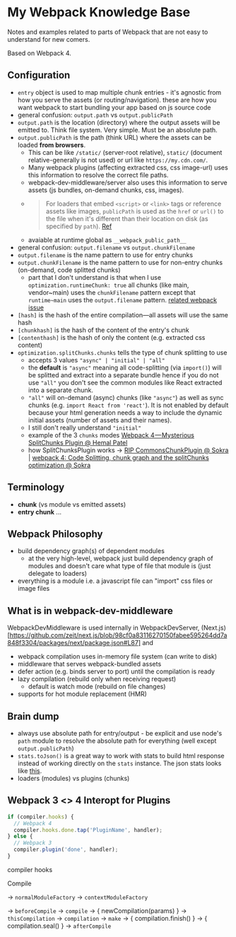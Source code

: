 # My Webpack Knowledge Base

Notes and examples related to parts of Webpack that are not easy to understand for new comers.

Based on Webpack 4.


## Configuration

- `entry` object is used to map multiple chunk entries - it's agnostic from how you serve the assets (or routing/navigation). these are how you want webpack to start bundling your app based on js source code
- general confusion: `output.path` vs `output.publicPath`
- `output.path` is the location (directory) where the output assets will be emitted to. Think file system. Very simple. Must be an absolute path.
- `output.publicPath` is the path (think URL) where the assets can be loaded **from browsers**.
  - This can be like `/static/` (server-root relative), `static/` (document relative-generally is not used) or url like `https://my.cdn.com/`.
  - Many webpack plugins (affecting extracted css, css image-url) uses this information to resolve the correct file paths.
  - webpack-dev-middleware/server also uses this information to serve assets (js bundles, on-demand chunks, css, images).
  - > For loaders that embed `<script>` or `<link>` tags or reference assets like images, `publicPath` is used as the `href` or `url()` to the file when it's different than their location on disk (as specified by `path`). [Ref](https://github.com/webpack/docs/wiki/configuration#outputpublicpath)
  - avaiable at runtime global as `__webpack_public_path__`
- general confusion: `output.filename` vs `output.chunkFilename`
- `output.filename` is the name pattern to use for entry chunks
- `output.chunkFilename` is the name pattern to use for non-entry chunks (on-demand, code splitted chunks)
  - part that I don't understand is that when I use `optimization.runtimeChunk: true` all chunks (like main, vendor~main) uses the `chunkFilename` pattern except that `runtime~main` uses the `output.filename` pattern. [related webpack issue](https://github.com/webpack/webpack/issues/6598)
- `[hash]` is the hash of the entire compilation—all assets will use the same hash
- `[chunkhash]` is the hash of the content of the entry's chunk
- `[contenthash]` is the hash of only the content (e.g. extracted css content)
- `optimization.splitChunks.chunks` tells the type of chunk splitting to use
  - accepts 3 values `"async" | "initial" | "all"`
  - the __default__ is `"async"` meaning all code-splitting (via `import()`) will be splitted and extract into a separate bundle hence if you do not use `"all"` you don't see the common modules like React extracted into a separate chunk.
  - `"all"` will on-demand (async) chunks (like `"async"`) as well as sync chunks (e.g. `import React from 'react'`). It is not enabled by default because your html generation needs a way to include the dynamic initial assets (number of assets and their names).
  - I still don't really understand `"initial"`
  - example of the 3 `chunks` modes [Webpack 4 — Mysterious SplitChunks Plugin @ Hemal Patel](https://medium.com/dailyjs/webpack-4-splitchunks-plugin-d9fbbe091fd0)
  - how SplitChunksPlugin works -> [RIP CommonsChunkPlugin @ Sokra](https://gist.github.com/sokra/1522d586b8e5c0f5072d7565c2bee693) | [webpack 4: Code Splitting, chunk graph and the splitChunks optimization @ Sokra](https://medium.com/webpack/webpack-4-code-splitting-chunk-graph-and-the-splitchunks-optimization-be739a861366)


## Terminology

- **chunk** (vs module vs emitted assets)
- **entry chunk** ...


## Webpack Philosophy

- build dependency graph(s) of dependent modules
  - at the very high-level, webpack just build dependency graph of modules and doesn't care what type of file that module is (just delegate to loaders)
- everything is a module i.e. a javascript file can "import" css files or image files


## What is in webpack-dev-middleware
WebpackDevMiddleware is used internally in WebpackDevServer, (Next.js)[https://github.com/zeit/next.js/blob/98cf0a83116270150fabee595264dd7a848f3304/packages/next/package.json#L87] and 

- webpack compilation uses in-memory file system (can write to disk)
- middleware that serves webpack-bundled assets
- defer action (e.g. binds server to port) until the compilation is ready
- lazy compilation (rebuild only when receiving request)
  - default is watch mode (rebuild on file changes)
- supports for hot module replacement (HMR)


## Brain dump

- always use absolute path for entry/output - be explicit and use node's `path` module to resolve the absolute path for everything (well except `output.publicPath`)
- `stats.toJson()` is a great way to work with stats to build html response instead of working directly on the `stats` instance. The json stats looks like [this](https://webpack.js.org/api/stats/#structure).
- loaders (modules) vs plugins (chunks)


## Webpack 3 <> 4 Interopt for Plugins

```javascript
if (compiler.hooks) {
  // Webpack 4
  compiler.hooks.done.tap('PluginName', handler);
} else {
  // Webpack 3
  compiler.plugin('done', handler);
}
```

compiler hooks

Compile

-> `normalModuleFactory`
-> `contextModuleFactory`
>>
-> `beforeCompile`
-> `compile`
-> { newCompilation(params) }
-> `thisCompilation`
-> `compilation`
-> `make`
-> { compilation.finish() }
-> { compilation.seal() }
-> `afterCompile`
